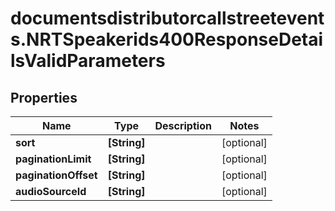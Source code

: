 # documentsdistributorcallstreetevents.NRTSpeakerids400ResponseDetailsValidParameters

## Properties

Name | Type | Description | Notes
------------ | ------------- | ------------- | -------------
**sort** | **[String]** |  | [optional] 
**paginationLimit** | **[String]** |  | [optional] 
**paginationOffset** | **[String]** |  | [optional] 
**audioSourceId** | **[String]** |  | [optional] 


